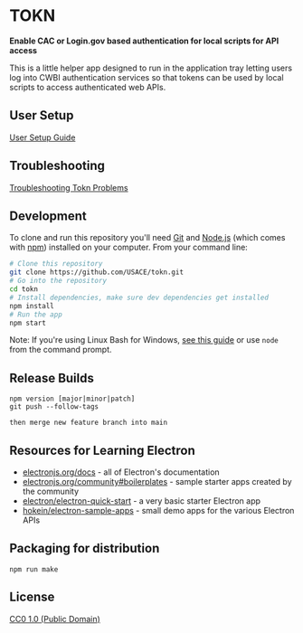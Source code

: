 # TOKN

**Enable CAC or Login.gov based authentication for local scripts for API access**

This is a little helper app designed to run in the application tray letting users log into CWBI authentication services so that tokens can be used by local scripts to access authenticated web APIs.

## User Setup

[User Setup Guide](docs/README.md)

## Troubleshooting

[Troubleshooting Tokn Problems](docs/troubleshooting.md)

## Development

To clone and run this repository you'll need [Git](https://git-scm.com) and [Node.js](https://nodejs.org/en/download/) (which comes with [npm](http://npmjs.com)) installed on your computer. From your command line:

```bash
# Clone this repository
git clone https://github.com/USACE/tokn.git
# Go into the repository
cd tokn
# Install dependencies, make sure dev dependencies get installed
npm install
# Run the app
npm start
```

Note: If you're using Linux Bash for Windows, [see this guide](https://www.howtogeek.com/261575/how-to-run-graphical-linux-desktop-applications-from-windows-10s-bash-shell/) or use `node` from the command prompt.

## Release Builds

```
npm version [major|minor|patch]
git push --follow-tags

then merge new feature branch into main
```

## Resources for Learning Electron

- [electronjs.org/docs](https://electronjs.org/docs) - all of Electron's documentation
- [electronjs.org/community#boilerplates](https://electronjs.org/community#boilerplates) - sample starter apps created by the community
- [electron/electron-quick-start](https://github.com/electron/electron-quick-start) - a very basic starter Electron app
- [hokein/electron-sample-apps](https://github.com/hokein/electron-sample-apps) - small demo apps for the various Electron APIs

## Packaging for distribution

`npm run make`

## License

[CC0 1.0 (Public Domain)](LICENSE.md)
